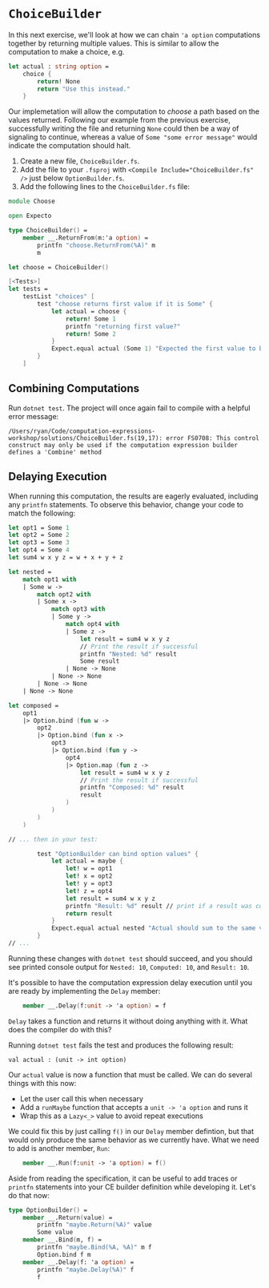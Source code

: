 # `ChoiceBuilder`

In this next exercise, we'll look at how we can chain `'a option` computations together by returning multiple values. This is similar to allow the computation to make a choice, e.g.

``` fsharp
let actual : string option =
    choice {
        return! None
        return "Use this instead."
    }
```

Our implemetation will allow the computation to _choose_ a path based on the values returned. Following our example from the previous exercise, successfully writing the file and returning `None` could then be a way of signaling to continue, whereas a value of `Some "some error message"` would indicate the computation should halt.

1. Create a new file, `ChoiceBuilder.fs`.
2. Add the file to your `.fsproj` with `<Compile Include="ChoiceBuilder.fs" />` just below `OptionBuilder.fs`.
3. Add the following lines to the `ChoiceBuilder.fs` file:
``` fsharp
module Choose

open Expecto

type ChoiceBuilder() =
    member __.ReturnFrom(m:'a option) =
        printfn "choose.ReturnFrom(%A)" m
        m

let choose = ChoiceBuilder()

[<Tests>]
let tests =
    testList "choices" [
        test "choose returns first value if it is Some" {
            let actual = choose {
                return! Some 1
                printfn "returning first value?"
                return! Some 2
            }
            Expect.equal actual (Some 1) "Expected the first value to be returned."
        }
    ]
```

## Combining Computations

Run `dotnet test`. The project will once again fail to compile with a helpful error message:

```
/Users/ryan/Code/computation-expressions-workshop/solutions/ChoiceBuilder.fs(19,17): error FS0708: This control construct may only be used if the computation expression builder defines a 'Combine' method
```




## Delaying Execution

When running this computation, the results are eagerly evaluated, including any `printfn` statements. To observe this behavior, change your code to match the following:

``` fsharp
let opt1 = Some 1
let opt2 = Some 2
let opt3 = Some 3
let opt4 = Some 4
let sum4 w x y z = w + x + y + z

let nested =
    match opt1 with
    | Some w ->
        match opt2 with
        | Some x ->
            match opt3 with
            | Some y ->
                match opt4 with
                | Some z ->
                    let result = sum4 w x y z
                    // Print the result if successful
                    printfn "Nested: %d" result
                    Some result
                | None -> None
            | None -> None
        | None -> None
    | None -> None

let composed =
    opt1
    |> Option.bind (fun w ->
        opt2
        |> Option.bind (fun x ->
            opt3
            |> Option.bind (fun y ->
                opt4
                |> Option.map (fun z ->
                    let result = sum4 w x y z
                    // Print the result if successful
                    printfn "Composed: %d" result
                    result
                )
            )
        )
    )

// ... then in your test:

        test "OptionBuilder can bind option values" {
            let actual = maybe {
                let! w = opt1
                let! x = opt2
                let! y = opt3
                let! z = opt4
                let result = sum4 w x y z
                printfn "Result: %d" result // print if a result was computed.
                return result
            }
            Expect.equal actual nested "Actual should sum to the same value as nested."
        }
// ...
```

Running these changes with `dotnet test` should succeed, and you should see printed console output for `Nested: 10`, `Computed: 10`, and `Result: 10`.

It's possible to have the computation expression delay execution until you are ready by implementing the `Delay` member:

``` fsharp
    member __.Delay(f:unit -> 'a option) = f
```

`Delay` takes a function and returns it without doing anything with it. What does the compiler do with this?

Running `dotnet test` fails the test and produces the following result:

```
val actual : (unit -> int option)
```

Our `actual` value is now a function that must be called. We can do several things with this now:

* Let the user call this when necessary
* Add a `runMaybe` function that accepts a `unit -> 'a option` and runs it
* Wrap this as a `Lazy<_>` value to avoid repeat executions

We could fix this by just calling `f()` in our `Delay` member defintion, but that would only produce the same behavior as we currently have. What we need to add is another member, `Run`:

``` fsharp
    member __.Run(f:unit -> 'a option) = f()
```

Aside from reading the specification, it can be useful to add traces or `printfn` statements into your CE builder definition while developing it. Let's do that now:

``` fsharp
type OptionBuilder() =
    member __.Return(value) =
        printfn "maybe.Return(%A)" value
        Some value
    member __.Bind(m, f) =
        printfn "maybe.Bind(%A, %A)" m f
        Option.bind f m
    member __.Delay(f: 'a option) =
        printfn "maybe.Delay(%A)" f
        f
```
